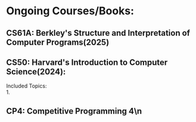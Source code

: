 # Ongoing Courses/Books:  
## CS61A: Berkley's Structure and Interpretation of Computer Programs(2025)  
## CS50: Harvard's Introduction to Computer Science(2024):  
  Included Topics:    
    1.  
## CP4: Competitive Programming 4\n
